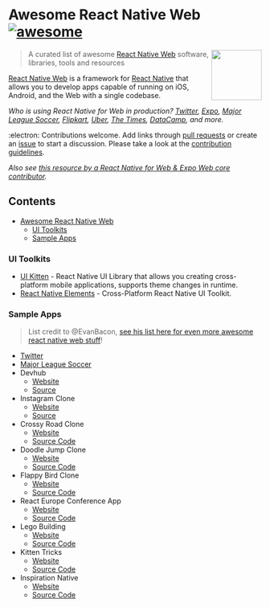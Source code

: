 # Awesome React Native Web [![awesome](https://cdn.rawgit.com/sindresorhus/awesome/d7305f38d29fed78fa85652e3a63e154dd8e8829/media/badge.svg)](https://github.com/sindresorhus/awesome)

[<img src="https://reactnative.dev/img/header_logo.svg" align="right"  width="100">](https://reactnative.dev/)

> A curated list of awesome [React Native Web](https://github.com/necolas/react-native-web) software, libraries, tools and resources

[React Native Web](https://github.com/necolas/react-native-web) is a framework for [React Native](https://reactnative.dev/) that allows you to develop apps capable of running on iOS, Android, and the Web with a single codebase. 

_Who is using React Native for Web in production?
[Twitter](https://mobile.twitter.com),
[Expo](https://docs.expo.io/workflow/web/),
[Major League Soccer](https://matchcenter.mlssoccer.com),
[Flipkart](https://twitter.com/naqvitalha/status/969577892991549440),
[Uber](https://www.youtube.com/watch?v=RV9rxrNIxnY),
[The Times](https://github.com/newsuk/times-components),
[DataCamp](https://www.datacamp.com/community/tech/porting-practice-to-web-part1), and more._

 :electron: Contributions welcome. Add links through [pull requests](https://github.com/dhamaniasad/awesome-react-native-web/pulls) or create an [issue](https://github.com/dhamaniasad/awesome-react-native-web/issues) to start a discussion. Please take a look at the [contribution guidelines](CONTRIBUTING.md).
 
_Also see [this resource by a React Native for Web & Expo Web core contributor](https://baconbrix.gitbook.io/react-native-web/)._

## Contents

- [Awesome React Native Web](#awesome-react-native-web-)
    - [UI Toolkits](#ui-toolkits)
    - [Sample Apps](#sample-apps)

### UI Toolkits
* [UI Kitten](https://github.com/akveo/react-native-ui-kitten/) - React Native UI Library that allows you creating cross-platform mobile applications, supports theme changes in runtime.
* [React Native Elements](https://github.com/react-native-elements/react-native-elements) - Cross-Platform React Native UI Toolkit.

### Sample Apps

> List credit to @EvanBacon, [see his list here for even more awesome react native web stuff](https://github.com/EvanBacon/AWESOME-REACT-NATIVE-WEB)!

* [Twitter](https://twitter.com)
* [Major League Soccer](https://matchcenter.mlssoccer.com/)
* Devhub
  * [Website](https://devhubapp.com)
  * [Source](https://github.com/devhubapp/devhub/)
* Instagram Clone
  * [Website](https://Expogram.netlify.com)
  * [Source](https://github.com/evanbacon/instagram)
* Crossy Road Clone
  * [Website](https://crossyroad.netlify.com)
  * [Source Code](https://github.com/EvanBacon/Expo-Crossy-Road)
* Doodle Jump Clone
  * [Website](https://doodlejump.netlify.com)
  * [Source Code](https://github.com/EvanBacon/expo-doodle-jump)
* Flappy Bird Clone
  * [Website](https://flappybacon.netlify.com)
  * [Source Code](https://github.com/EvanBacon/react-flappy-bird)
* React Europe Conference App
  * [Website](http://europe.netlify.com)
  * [Source Code](https://github.com/EvanBacon/react-europe-2018-mobile)
* Lego Building
  * [Website](https://ldr.netlify.com)
  * [Source Code](https://github.com/EvanBacon/Lego-Expo)
* Kitten Tricks
  * [Website](https://akveo.github.io/react-native-ui-kitten/)
  * [Source Code](https://github.com/akveo/kittenTricks)
* Inspiration Native
  * [Website](https://inspiration-native.netlify.com/)
  * [Source Code](https://github.com/flexbox/inspiration-native)
